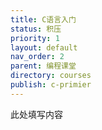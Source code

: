 ```yaml
---
title: C语言入门
status: 积压
priority: 1
layout: default
nav_order: 2
parent: 编程课堂
directory: courses
publish: c-primier
---
```


此处填写内容